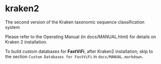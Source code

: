 kraken2
=======

The second version of the Kraken taxonomic sequence classification system

Please refer to the Operating Manual (in docs/MANUAL.html) for details on
Kraken 2 installation.


To build custom databases for **FastViFi**, after Kraken2 installation, skip to the section `Custom Databases for FastViFi` in `docs/MANUAL.markdown`.
